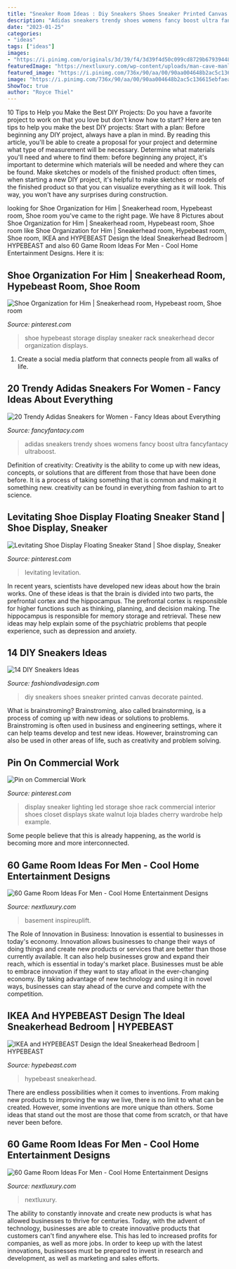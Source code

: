 ```yaml
---
title: "Sneaker Room Ideas : Diy Sneakers Shoes Sneaker Printed Canvas Decorate Painted"
description: "Adidas sneakers trendy shoes womens fancy boost ultra fancyfantacy ultraboost"
date: "2023-01-25"
categories:
- "ideas"
tags: ["ideas"]
images:
- "https://i.pinimg.com/originals/3d/39/f4/3d39f4d50c099cd8729b67939448a9fd.jpg"
featuredImage: "https://nextluxury.com/wp-content/uploads/man-cave-manly-guys-home-game-room-designs.jpg"
featured_image: "https://i.pinimg.com/736x/90/aa/00/90aa004648b2ac5c136615ebfaea7db9--sneaker-storage-sneaker-display.jpg"
image: "https://i.pinimg.com/736x/90/aa/00/90aa004648b2ac5c136615ebfaea7db9--sneaker-storage-sneaker-display.jpg"
ShowToc: true
author: "Royce Thiel"
---
```



10 Tips to Help you Make the Best DIY Projects:
Do you have a favorite project to work on that you love but don't know how to start? Here are ten tips to help you make the best DIY projects: 
Start with a plan: Before beginning any DIY project, always have a plan in mind. By reading this article, you'll be able to create a proposal for your project and determine what type of measurement will be necessary. Determine what materials you'll need and where to find them: before beginning any project, it's important to determine which materials will be needed and where they can be found. Make sketches or models of the finished product: often times, when starting a new DIY project, it's helpful to make sketches or models of the finished product so that you can visualize everything as it will look. This way, you won't have any surprises during construction.

	

		
looking for Shoe Organization for Him | Sneakerhead room, Hypebeast room, Shoe room you've came to the right page. We have 8 Pictures about Shoe Organization for Him | Sneakerhead room, Hypebeast room, Shoe room like Shoe Organization for Him | Sneakerhead room, Hypebeast room, Shoe room, IKEA and HYPEBEAST Design the Ideal Sneakerhead Bedroom | HYPEBEAST and also 60 Game Room Ideas For Men - Cool Home Entertainment Designs. Here it is:
		
    
## Shoe Organization For Him | Sneakerhead Room, Hypebeast Room, Shoe Room

<img loading=lazy src="https://i.pinimg.com/originals/3d/39/f4/3d39f4d50c099cd8729b67939448a9fd.jpg" onerror="this.onerror=null;this.src='https://tse3.mm.bing.net/th?id=OIP._y-qW7vnzFUumqmIatjkMQHaJQ&amp;pid=15.1';" alt="Shoe Organization for Him | Sneakerhead room, Hypebeast room, Shoe room">

_Source: pinterest.com_

>shoe hypebeast storage display sneaker rack sneakerhead decor organization displays. 

	

1. Create a social media platform that connects people from all walks of life. 

    
## 20 Trendy Adidas Sneakers For Women - Fancy Ideas About Everything

<img loading=lazy src="https://fancyfantacy.com/wp-content/uploads/2020/01/Trendy-Adidas-Sneakers-for-Women-7.jpg" onerror="this.onerror=null;this.src='https://tse1.mm.bing.net/th?id=OIP.yDfpG6R37p9wowdYQEsqowHaJQ&amp;pid=15.1';" alt="20 Trendy Adidas Sneakers for Women - Fancy Ideas about Everything">

_Source: fancyfantacy.com_

>adidas sneakers trendy shoes womens fancy boost ultra fancyfantacy ultraboost. 

	

Definition of creativity:
Creativity is the ability to come up with new ideas, concepts, or solutions that are different from those that have been done before. It is a process of taking something that is common and making it something new. creativity can be found in everything from fashion to art to science.

    
## Levitating Shoe Display Floating Sneaker Stand | Shoe Display, Sneaker

<img loading=lazy src="https://i.pinimg.com/736x/71/ec/a3/71eca3eeb3c2ffbc7d4317cb43a1c761.jpg" onerror="this.onerror=null;this.src='https://tse2.mm.bing.net/th?id=OIP.XQDV5l-LNnfC28hw3nmcpgHaHb&amp;pid=15.1';" alt="Levitating Shoe Display Floating Sneaker Stand | Shoe display, Sneaker">

_Source: pinterest.com_

>levitating levitation. 

	

In recent years, scientists have developed new ideas about how the brain works. One of these ideas is that the brain is divided into two parts, the prefrontal cortex and the hippocampus. The prefrontal cortex is responsible for higher functions such as thinking, planning, and decision making. The hippocampus is responsible for memory storage and retrieval. These new ideas may help explain some of the psychiatric problems that people experience, such as depression and anxiety.

    
## 14 DIY Sneakers Ideas

<img loading=lazy src="http://www.fashiondivadesign.com/wp-content/uploads/2014/02/6a00d8358081ff69e2016768549a52970b-800wi.jpg" onerror="this.onerror=null;this.src='https://tse3.mm.bing.net/th?id=OIP.xOuTMWuy6bMN0kvRvKoiowHaJ4&amp;pid=15.1';" alt="14 DIY Sneakers Ideas">

_Source: fashiondivadesign.com_

>diy sneakers shoes sneaker printed canvas decorate painted. 

	

What is brainstroming?
Brainstroming, also called brainstorming, is a process of coming up with new ideas or solutions to problems. Brainstroming is often used in business and engineering settings, where it can help teams develop and test new ideas. However, brainstroming can also be used in other areas of life, such as creativity and problem solving.

    
## Pin On Commercial Work

<img loading=lazy src="https://i.pinimg.com/736x/90/aa/00/90aa004648b2ac5c136615ebfaea7db9--sneaker-storage-sneaker-display.jpg" onerror="this.onerror=null;this.src='https://tse4.mm.bing.net/th?id=OIP.qIAD-GH9wkFj-RPagseQFQHaLH&amp;pid=15.1';" alt="Pin on Commercial Work">

_Source: pinterest.com_

>display sneaker lighting led storage shoe rack commercial interior shoes closet displays skate walnut loja blades cherry wardrobe help example. 

	

Some people believe that this is already happening, as the world is becoming more and more interconnected. 

    
## 60 Game Room Ideas For Men - Cool Home Entertainment Designs

<img loading=lazy src="https://nextluxury.com/wp-content/uploads/bar-with-pool-table-black-paint-game-room-ideas.jpg" onerror="this.onerror=null;this.src='https://tse1.mm.bing.net/th?id=OIP.7hbfaQQU8ZfseBcjftvYuwHaFj&amp;pid=15.1';" alt="60 Game Room Ideas For Men - Cool Home Entertainment Designs">

_Source: nextluxury.com_

>basement inspireuplift. 

	

The Role of Innovation in Business:
Innovation is essential to businesses in today's economy. Innovation allows businesses to change their ways of doing things and create new products or services that are better than those currently available. It can also help businesses grow and expand their reach, which is essential in today's market place.
Businesses must be able to embrace innovation if they want to stay afloat in the ever-changing economy. By taking advantage of new technology and using it in novel ways, businesses can stay ahead of the curve and compete with the competition.

    
## IKEA And HYPEBEAST Design The Ideal Sneakerhead Bedroom | HYPEBEAST

<img loading=lazy src="https://i1.wp.com/hypebeast.com/image/2016/07/ikea-and-hypebeast-design-a-sneakerhead-bedroom-000.jpg?w=960" onerror="this.onerror=null;this.src='https://tse4.mm.bing.net/th?id=OIP.OO_EWBQEbRULcTjTNS2EOwHaE8&amp;pid=15.1';" alt="IKEA and HYPEBEAST Design the Ideal Sneakerhead Bedroom | HYPEBEAST">

_Source: hypebeast.com_

>hypebeast sneakerhead. 

	

There are endless possibilities when it comes to inventions. From making new products to improving the way we live, there is no limit to what can be created. However, some inventions are more unique than others. Some ideas that stand out the most are those that come from scratch, or that have never been before.

    
## 60 Game Room Ideas For Men - Cool Home Entertainment Designs

<img loading=lazy src="https://nextluxury.com/wp-content/uploads/man-cave-manly-guys-home-game-room-designs.jpg" onerror="this.onerror=null;this.src='https://tse1.mm.bing.net/th?id=OIP.5eEqFmr0yxt9w_CICdbcRwHaHa&amp;pid=15.1';" alt="60 Game Room Ideas For Men - Cool Home Entertainment Designs">

_Source: nextluxury.com_

>nextluxury. 

	

The ability to constantly innovate and create new products is what has allowed businesses to thrive for centuries. Today, with the advent of technology, businesses are able to create innovative products that customers can't find anywhere else. This has led to increased profits for companies, as well as more jobs. In order to keep up with the latest innovations, businesses must be prepared to invest in research and development, as well as marketing and sales efforts.

